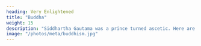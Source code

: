 ```yaml
---
heading: Very Enlightened
title: "Buddha"
weight: 15
description: "Siddhartha Gautama was a prince turned ascetic. Here are discourses from the Tipitaka and other sutras"
image: "/photos/meta/buddhism.jpg"
---
```


